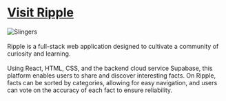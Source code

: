 # [Visit Ripple](https://discovery-hub.netlify.app/)

<img src="https://github.com/user-attachments/assets/0c095f04-c5be-4033-9643-0b52121a5f4c" alt="Slingers" title="Play against a friend or the computer and experience the beautiful cityscapes" />
<br />
<br />
Ripple is a full-stack web application designed to cultivate a community of curiosity and learning.
<br />
<br />
Using React, HTML, CSS, and the backend cloud service Supabase, this platform enables users to share and discover interesting facts. On Ripple, facts can be sorted by categories, allowing for easy navigation, and users can vote on the accuracy of each fact to ensure reliability.

